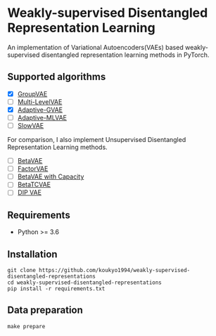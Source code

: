 # Weakly-supervised Disentangled Representation Learning

An implementation of Variational Autoencoders(VAEs) based weakly-supervised disentangled representation learning methods in PyTorch.

## Supported algorithms

* [x] [GroupVAE](https://arxiv.org/abs/1809.02383)
* [ ] [Multi-LevelVAE](https://arxiv.org/abs/1705.08841)
* [x] [Adaptive-GVAE](https://arxiv.org/abs/2002.02886)
* [ ] [Adaptive-MLVAE](https://arxiv.org/abs/2002.02886)
* [ ] [SlowVAE](https://arxiv.org/abs/2007.10930)

For comparison, I also implement Unsupervised Disentangled Representation Learning methods.

* [ ] [BetaVAE](https://openreview.net/forum?id=Sy2fzU9gl)
* [ ] [FactorVAE](https://arxiv.org/abs/1802.05983)
* [ ] [BetaVAE with Capacity](https://arxiv.org/abs/1804.03599)
* [ ] [BetaTCVAE](https://arxiv.org/abs/1802.04942)
* [ ] [DIP VAE](https://arxiv.org/abs/1711.00848)

## Requirements

* Python >= 3.6

## Installation

```shell
git clone https://github.com/koukyo1994/weakly-supervised-disentangled-representations
cd weakly-supervised-disentangled-representations
pip install -r requirements.txt
```

## Data preparation

```shell
make prepare
```
